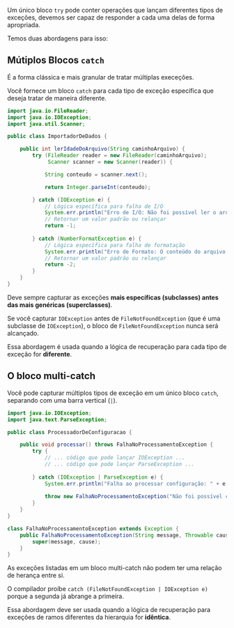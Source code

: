 Um único bloco `try` pode conter operações que lançam diferentes tipos de exceções, devemos ser capaz de responder a cada uma delas de forma apropriada. 

Temos duas abordagens para isso:

## Mútiplos Blocos `catch`

É a forma clássica e mais granular de tratar múltiplas execeções.

Você fornece um bloco `catch` para cada tipo de exceção específica que deseja tratar de maneira diferente.

```Java
import java.io.FileReader;
import java.io.IOException;
import java.util.Scanner;

public class ImportadorDeDados {

    public int lerIdadeDoArquivo(String caminhoArquivo) {
        try (FileReader reader = new FileReader(caminhoArquivo);
             Scanner scanner = new Scanner(reader)) {

            String conteudo = scanner.next();

            return Integer.parseInt(conteudo); 

        } catch (IOException e) {
            // Lógica específica para falha de I/O
            System.err.println("Erro de I/O: Não foi possível ler o arquivo. Verifique o caminho e as permissões.");
            // Retornar um valor padrão ou relançar
            return -1; 
        
        } catch (NumberFormatException e) {
            // Lógica específica para falha de formatação
            System.err.println("Erro de Formato: O conteúdo do arquivo não é um número válido.");
            // Retornar um valor padrão ou relançar
            return -2; 
        }
    }
}
```
Deve sempre capturar as exceções **mais específicas (subclasses) antes das mais genéricas (superclasses)**. 

Se você capturar `IOException` antes de `FileNotFoundException` (que é uma subclasse de `IOException`), o bloco de `FileNotFoundException` nunca será alcançado.

Essa abordagem é usada quando a lógica de recuperação para cada tipo de exceção for **diferente**.

## O bloco multi-catch

Você pode capturar múltiplos tipos de exceção em um único bloco `catch`, separando com uma barra vertical (`|`).

```Java
import java.io.IOException;
import java.text.ParseException;

public class ProcessadorDeConfiguracao {

    public void processar() throws FalhaNoProcessamentoException {
        try {
            // ... código que pode lançar IOException ...
            // ... código que pode lançar ParseException ...
            
        } catch (IOException | ParseException e) {
            System.err.println("Falha ao processar configuração: " + e.getMessage());
           
            throw new FalhaNoProcessamentoException("Não foi possível carregar a configuração.", e);
        }
    }
}

class FalhaNoProcessamentoException extends Exception {
    public FalhaNoProcessamentoException(String message, Throwable cause) {
        super(message, cause);
    }
}
```

As exceções listadas em um bloco multi-catch não podem ter uma relação de herança entre si. 

O compilador proíbe `catch (FileNotFoundException | IOException e)` porque a segunda já abrange a primeira.

Essa abordagem deve ser usada quando a lógica de recuperação para exceções de ramos diferentes da hierarquia for **idêntica**.


